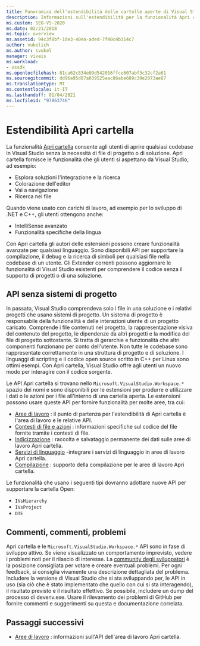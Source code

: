 ```yaml
---
title: Panoramica dell'estendibilità delle cartelle aperte di Visual Studio | Microsoft Docs
description: Informazioni sull'estendibilità per la funzionalità Apri cartella, che consente agli utenti di aprire una codebase in Visual Studio senza file di progetto o di soluzione.
ms.custom: SEO-VS-2020
ms.date: 02/21/2018
ms.topic: overview
ms.assetid: 94c3f8bf-1de3-40ea-aded-7f40c4b314c7
author: vukelich
ms.author: svukel
manager: viveis
ms.workload:
- vssdk
ms.openlocfilehash: 81ca62c834e09d542016ffce607abf3c32cf2a61
ms.sourcegitcommit: dd96a95d87a039525aac86abe689c30e2073ae87
ms.translationtype: MT
ms.contentlocale: it-IT
ms.lasthandoff: 01/04/2021
ms.locfileid: "97863746"
---
```

# <a name="open-folder-extensibility"></a>Estendibilità Apri cartella

La funzionalità [Apri cartella](../ide/develop-code-in-visual-studio-without-projects-or-solutions.md) consente agli utenti di aprire qualsiasi codebase in Visual Studio senza la necessità di file di progetto o di soluzione. Apri cartella fornisce le funzionalità che gli utenti si aspettano da Visual Studio, ad esempio:

* Esplora soluzioni l'integrazione e la ricerca
* Colorazione dell'editor
* Vai a navigazione
* Ricerca nei file

Quando viene usato con carichi di lavoro, ad esempio per lo sviluppo di .NET e C++, gli utenti ottengono anche:

* IntelliSense avanzato
* Funzionalità specifiche della lingua

Con Apri cartella gli autori delle estensioni possono creare funzionalità avanzate per qualsiasi linguaggio. Sono disponibili API per supportare la compilazione, il debug e la ricerca di simboli per qualsiasi file nella codebase di un utente. Gli Extender correnti possono aggiornare le funzionalità di Visual Studio esistenti per comprendere il codice senza il supporto di progetti o di una soluzione.

## <a name="an-api-without-project-systems"></a>API senza sistemi di progetto

In passato, Visual Studio comprendeva solo i file in una soluzione e i relativi progetti che usano sistemi di progetto. Un sistema di progetto è responsabile della funzionalità e delle interazioni utente di un progetto caricato. Comprende i file contenuti nel progetto, la rappresentazione visiva del contenuto del progetto, le dipendenze da altri progetti e la modifica del file di progetto sottostante. Si tratta di gerarchie e funzionalità che altri componenti funzionano per conto dell'utente. Non tutte le codebase sono rappresentate correttamente in una struttura di progetto e di soluzione. I linguaggi di scripting e il codice open source scritto in C++ per Linux sono ottimi esempi. Con Apri cartella, Visual Studio offre agli utenti un nuovo modo per interagire con il codice sorgente.

Le API Apri cartella si trovano nello `Microsoft.VisualStudio.Workspace.*` spazio dei nomi e sono disponibili per le estensioni per produrre e utilizzare i dati o le azioni per i file all'interno di una cartella aperta. Le estensioni possono usare queste API per fornire funzionalità per molte aree, tra cui:

- [Aree di lavoro](workspaces.md) : il punto di partenza per l'estendibilità di Apri cartella è l'area di lavoro e le relative API.
- [Contesti di file e azioni](workspace-file-contexts.md) : informazioni specifiche sul codice del file fornite tramite i contesti di file.
- [Indicizzazione](workspace-indexing.md) : raccolta e salvataggio permanente dei dati sulle aree di lavoro Apri cartella.
- [Servizi di linguaggio](workspace-language-services.md) -integrare i servizi di linguaggio in aree di lavoro Apri cartella.
- [Compilazione](workspace-build.md) : supporto della compilazione per le aree di lavoro Apri cartella.

Le funzionalità che usano i seguenti tipi dovranno adottare nuove API per supportare la cartella Open:

- `IVsHierarchy`
- `IVsProject`
- `DTE`

## <a name="feedback-comments-issues"></a>Commenti, commenti, problemi

Apri cartella e le `Microsoft.VisualStudio.Workspace.*` API sono in fase di sviluppo attivo. Se viene visualizzato un comportamento imprevisto, vedere i problemi noti per il rilascio di interesse. La [community degli sviluppatori](https://aka.ms/feedback/suggest?space=8) è la posizione consigliata per votare e creare eventuali problemi. Per ogni feedback, si consiglia vivamente una descrizione dettagliata del problema. Includere la versione di Visual Studio che si sta sviluppando per, le API in uso (sia ciò che è stato implementato che quello con cui si sta interagendo), il risultato previsto e il risultato effettivo. Se possibile, includere un dump del processo di devenv.exe. Usare il rilevamento dei problemi di GitHub per fornire commenti e suggerimenti su questa e documentazione correlata.

## <a name="next-steps"></a>Passaggi successivi

* [Aree di lavoro](workspaces.md) : informazioni sull'API dell'area di lavoro Apri cartella.